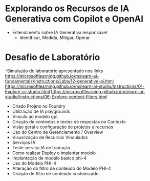 # Explorando os Recursos de IA Generativa com Copilot e OpenAI

- Entendimento sobre IA Generativa responsável
  - Identificar, Medida, Mitigar, Operar


# Desafio de Laboratório
-Simulação do laboratório apresentado nos links
https://microsoftlearning.github.io/mslearn-ai-fundamentals/Instructions/Labs/12-generative-ai.html
https://microsoftlearning.github.io/mslearn-ai-studio/Instructions/01-Explore-ai-studio.html
https://microsoftlearning.github.io/mslearn-ai-studio/Instructions/06-Explore-content-filters.html

- Criado Projeto no Foundry
- Utilização de IA playgrounds
- Vinculo ao modelo gpt
- Criação de contextos e testes de respostas no Contexto
- Visão geral e configuração de projetos e recursos
- Uso do Centro de Gerenciamento / Overview
- Visualização de Recursos Vinculados
- Serviços IA
- Teste serviço IA de tradução
- Como realizar Deploy e implantar modelo
- Implantação de modelo basico phi-4
- Uso do Modelo PHI-4
- Alteração do filtro de conteúdo do Modelo PHI-4
- Criação de filtro de conteúdo customizado.

